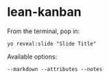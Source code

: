 
# lean-kanban

From the terminal, pop in:

  ```yo reveal:slide "Slide Title"```

Available options:

 ```--markdown --attributes --notes```
